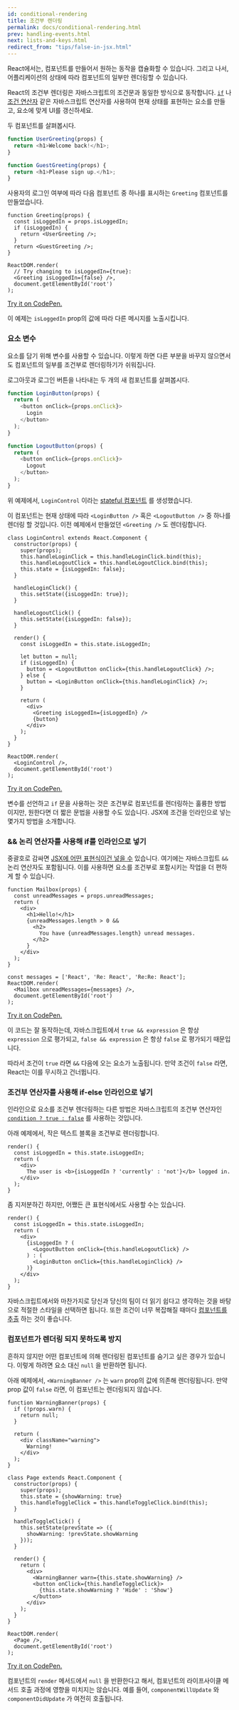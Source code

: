 ```yaml
---
id: conditional-rendering
title: 조건부 렌더링
permalink: docs/conditional-rendering.html
prev: handling-events.html
next: lists-and-keys.html
redirect_from: "tips/false-in-jsx.html"
---
```


React에서는, 컴포넌트를 만들어서 원하는 동작을 캡슐화할 수 있습니다. 그리고 나서, 어플리케이션의 상태에 따라 컴포넌트의 일부만 렌더링할 수 있습니다.

React의 조건부 렌더링은 자바스크립트의 조건문과 동일한 방식으로 동작합니다. [`if`](https://developer.mozilla.org/en-US/docs/Web/JavaScript/Reference/Statements/if...else) 나 [조건 연산자](https://developer.mozilla.org/en/docs/Web/JavaScript/Reference/Operators/Conditional_Operator) 같은 자바스크립트 연산자를 사용하여 현재 상태를 표현하는 요소를 만들고, 요소에 맞게 UI를 갱신하세요.

두 컴포넌트를 살펴봅시다.

```js
function UserGreeting(props) {
  return <h1>Welcome back!</h1>;
}

function GuestGreeting(props) {
  return <h1>Please sign up.</h1>;
}
```

사용자의 로그인 여부에 따라 다음 컴포넌트 중 하나를 표시하는 `Greeting` 컴포넌트를 만들었습니다.

```javascript{3-7,11,12}
function Greeting(props) {
  const isLoggedIn = props.isLoggedIn;
  if (isLoggedIn) {
    return <UserGreeting />;
  }
  return <GuestGreeting />;
}

ReactDOM.render(
  // Try changing to isLoggedIn={true}:
  <Greeting isLoggedIn={false} />,
  document.getElementById('root')
);
```

[Try it on CodePen.](https://codepen.io/gaearon/pen/ZpVxNq?editors=0011)

이 예제는 `isLoggedIn` prop의 값에 따라 다른 메시지를 노출시킵니다.

### 요소 변수

요소를 담기 위해 변수를 사용할 수 있습니다. 이렇게 하면 다른 부분을 바꾸지 않으면서도 컴포넌트의 일부를 조건부로 렌더링하기가 쉬워집니다.

로그아웃과 로그인 버튼을 나타내는 두 개의 새 컴포넌트를 살펴봅시다.

```js
function LoginButton(props) {
  return (
    <button onClick={props.onClick}>
      Login
    </button>
  );
}

function LogoutButton(props) {
  return (
    <button onClick={props.onClick}>
      Logout
    </button>
  );
}
```

위 예제에서, `LoginControl` 이라는 [stateful 컴포넌트](/docs/state-and-lifecycle.html#adding-local-state-to-a-class) 를 생성했습니다.

이 컴포넌트는 현재 상태에 따라 `<LoginButton />` 혹은 `<LogoutButton />` 중 하나를 렌더링 할 것입니다. 이전 예제에서 만들었던 `<Greeting />` 도 렌더링합니다.

```javascript{20-25,29,30}
class LoginControl extends React.Component {
  constructor(props) {
    super(props);
    this.handleLoginClick = this.handleLoginClick.bind(this);
    this.handleLogoutClick = this.handleLogoutClick.bind(this);
    this.state = {isLoggedIn: false};
  }

  handleLoginClick() {
    this.setState({isLoggedIn: true});
  }

  handleLogoutClick() {
    this.setState({isLoggedIn: false});
  }

  render() {
    const isLoggedIn = this.state.isLoggedIn;

    let button = null;
    if (isLoggedIn) {
      button = <LogoutButton onClick={this.handleLogoutClick} />;
    } else {
      button = <LoginButton onClick={this.handleLoginClick} />;
    }

    return (
      <div>
        <Greeting isLoggedIn={isLoggedIn} />
        {button}
      </div>
    );
  }
}

ReactDOM.render(
  <LoginControl />,
  document.getElementById('root')
);
```

[Try it on CodePen.](https://codepen.io/gaearon/pen/QKzAgB?editors=0010)

변수를 선언하고 `if` 문을 사용하는 것은 조건부로 컴포넌트를 렌더링하는 훌륭한 방법이지만, 원한다면 더 짧은 문법을 사용할 수도 있습니다. JSX에 조건을 인라인으로 넣는 몇가지 방법을 소개합니다.

### && 논리 연산자를 사용해 if를 인라인으로 넣기

중괄호로 감싸면 [JSX에 어떤 표현식이건 넣을 수](/docs/introducing-jsx.html#embedding-expressions-in-jsx) 있습니다. 여기에는 자바스크립트 `&&` 논리 연산자도 포함됩니다. 이를 사용하면 요소를 조건부로 포함시키는 작업을 더 편하게 할 수 있습니다.

```js{6-10}
function Mailbox(props) {
  const unreadMessages = props.unreadMessages;
  return (
    <div>
      <h1>Hello!</h1>
      {unreadMessages.length > 0 &&
        <h2>
          You have {unreadMessages.length} unread messages.
        </h2>
      }
    </div>
  );
}

const messages = ['React', 'Re: React', 'Re:Re: React'];
ReactDOM.render(
  <Mailbox unreadMessages={messages} />,
  document.getElementById('root')
);
```

[Try it on CodePen.](https://codepen.io/gaearon/pen/ozJddz?editors=0010)

이 코드는 잘 동작하는데, 자바스크립트에서 `true && expression` 은 항상 `expression` 으로 평가되고, `false && expression` 은 항상 `false` 로 평가되기 때문입니다.

따라서 조건이 `true` 라면 `&&` 다음에 오는 요소가 노출됩니다. 만약 조건이 `false` 라면, React는 이를 무시하고 건너뜁니다.

### 조건부 연산자를 사용해 if-else 인라인으로 넣기

인라인으로 요소를 조건부 렌더링하는 다른 방법은 자바스크립트의 조건부 연산자인 [`condition ? true : false`](https://developer.mozilla.org/en/docs/Web/JavaScript/Reference/Operators/Conditional_Operator) 를 사용하는 것입니다.

아래 예제에서, 작은 텍스트 블록을 조건부로 렌더링합니다.

```javascript{5}
render() {
  const isLoggedIn = this.state.isLoggedIn;
  return (
    <div>
      The user is <b>{isLoggedIn ? 'currently' : 'not'}</b> logged in.
    </div>
  );
}
```

좀 지저분하긴 하지만, 어쨌든 큰 표현식에서도 사용할 수는 있습니다.

```js{5,7,9}
render() {
  const isLoggedIn = this.state.isLoggedIn;
  return (
    <div>
      {isLoggedIn ? (
        <LogoutButton onClick={this.handleLogoutClick} />
      ) : (
        <LoginButton onClick={this.handleLoginClick} />
      )}
    </div>
  );
}
```

자바스크립트에서와 마찬가지로 당신과 당신의 팀이 더 읽기 쉽다고 생각하는 것을 바탕으로 적절한 스타일을 선택하면 됩니다. 또한 조건이 너무 복잡해질 때마다 [컴포넌트를 추출](/docs/components-and-props.html#extracting-components) 하는 것이 좋습니다.

### 컴포넌트가 렌더링 되지 못하도록 방지

흔하지 않지만 어떤 컴포넌트에 의해 렌더링된 컴포넌트를 숨기고 싶은 경우가 있습니다. 이렇게 하려면 요소 대신 `null` 을 반환하면 됩니다.

아래 예제에서, `<WarningBanner />` 는 `warn` prop의 값에 의존해 렌더링됩니다. 만약 prop 값이 `false` 라면, 이 컴포넌트는 렌더링되지 않습니다.

```javascript{2-4,29}
function WarningBanner(props) {
  if (!props.warn) {
    return null;
  }

  return (
    <div className="warning">
      Warning!
    </div>
  );
}

class Page extends React.Component {
  constructor(props) {
    super(props);
    this.state = {showWarning: true}
    this.handleToggleClick = this.handleToggleClick.bind(this);
  }

  handleToggleClick() {
    this.setState(prevState => ({
      showWarning: !prevState.showWarning
    }));
  }

  render() {
    return (
      <div>
        <WarningBanner warn={this.state.showWarning} />
        <button onClick={this.handleToggleClick}>
          {this.state.showWarning ? 'Hide' : 'Show'}
        </button>
      </div>
    );
  }
}

ReactDOM.render(
  <Page />,
  document.getElementById('root')
);
```

[Try it on CodePen.](https://codepen.io/gaearon/pen/Xjoqwm?editors=0010)

컴포넌트의 `render` 메서드에서 `null` 을 반환한다고 해서, 컴포넌트의 라이프사이클 메서드 호출 과정에 영향을 미치지는 않습니다. 예를 들어, `componentWillUpdate` 와 `componentDidUpdate` 가 여전히 호출됩니다.